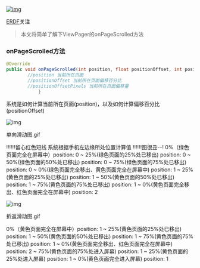 [![img](https://upload.jianshu.io/users/upload_avatars/2007513/e330bda6-9c99-4849-804f-bd7cd10aec77.jpg?imageMogr2/auto-orient/strip|imageView2/1/w/96/h/96/format/webp)](https://www.jianshu.com/u/09a3f413b0da)

[ERDF](https://www.jianshu.com/u/09a3f413b0da)关注


> 本文将简单了解下ViewPager的onPageScrolled方法

### onPageScrolled方法



```java
@Override
public void onPageScrolled(int position, float positionOffset, int positionOffsetPixels) {
        //position 当前所在页面
        //positionOffset 当前所在页面偏移百分比
        //positionOffsetPixels 当前所在页面偏移量
            }
```

系统是如何计算当前所在页面(position)，以及如何计算偏移百分比(positionOffset)



![img](https://upload-images.jianshu.io/upload_images/2007513-258e54bcdfd2c33f.gif?imageMogr2/auto-orient/strip|imageView2/2/w/744/format/webp)

单向滑动图.gif

!!!!!!留心红色短线 系统根据手机左边缘所处位置计算值
!!!!!!图很丑--!
0%（绿色页面完全在屏幕中）position: 0
~
25%(绿色页面的25%处已移出) position: 0
~
50%(绿色页面的50%处已移出) position: 0
~
75%(绿色页面的75%处已移出) position: 0
~
0%(绿色页面完全移出、黄色页面完全在屏幕中) position: 1
~
25%(黄色页面的25%处已移出) position: 1
~
50%(黄色页面的50%处已移出) position: 1
~
75%(黄色页面的75%处已移出) position: 1
~
0%(黄色页面完全移出、红色页面完全在屏幕中) position: 2



![img](https://upload-images.jianshu.io/upload_images/2007513-45dbd6540c59ea01.gif?imageMogr2/auto-orient/strip|imageView2/2/w/744/format/webp)

折返滑动图.gif

0%（黄色页面完全在屏幕中）position: 1
~
25%(黄色页面的25%处已移出) position: 1
~
50%(黄色页面的50%处已移出) position: 1
~
75%(黄色页面的75%处已移出) position: 1
~
0%(黄色页面完全移出、红色页面完全在屏幕中) position: 2
~
75%(黄色页面的75%处进入屏幕) position: 1
~
25%(黄色页面的25%处进入屏幕) position: 1
~
0%(黄色页面完全进入屏幕) position: 1